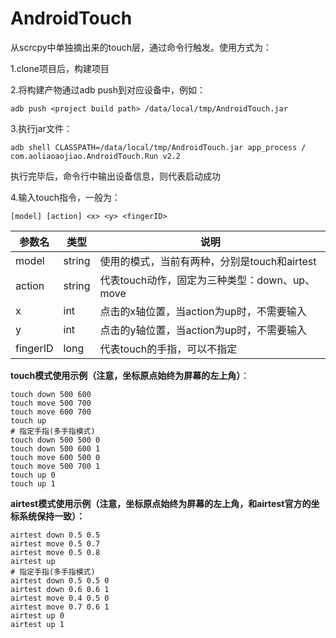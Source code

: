 # AndroidTouch

从scrcpy中单独摘出来的touch层，通过命令行触发。使用方式为：

1.clone项目后，构建项目

2.将构建产物通过adb push到对应设备中，例如：

```
adb push <project build path> /data/local/tmp/AndroidTouch.jar 
```

3.执行jar文件：

```
adb shell CLASSPATH=/data/local/tmp/AndroidTouch.jar app_process / com.aoliaoaojiao.AndroidTouch.Run v2.2
```

执行完毕后，命令行中输出设备信息，则代表启动成功

4.输入touch指令，一般为：

```
[model] [action] <x> <y> <fingerID>
```

| 参数名   | 类型   | 说明                                          |
| -------- | ------ | --------------------------------------------- |
| model    | string | 使用的模式，当前有两种，分别是touch和airtest  |
| action   | string | 代表touch动作，固定为三种类型：down、up、move |
| x        | int    | 点击的x轴位置，当action为up时，不需要输入     |
| y        | int    | 点击的y轴位置，当action为up时，不需要输入     |
| fingerID | long   | 代表touch的手指，可以不指定                   |

**touch模式使用示例（注意，坐标原点始终为屏幕的左上角）**：

```
touch down 500 600
touch move 500 700
touch move 600 700
touch up
# 指定手指(多手指模式)
touch down 500 500 0
touch down 500 600 1
touch move 600 500 0
touch move 500 700 1
touch up 0
touch up 1
```

**airtest模式使用示例（注意，坐标原点始终为屏幕的左上角，和airtest官方的坐标系统保持一致）：**

```
airtest down 0.5 0.5
airtest move 0.5 0.7
airtest move 0.5 0.8
airtest up
# 指定手指(多手指模式)
airtest down 0.5 0.5 0
airtest down 0.6 0.6 1
airtest move 0.4 0.5 0
airtest move 0.7 0.6 1
airtest up 0
airtest up 1
```

